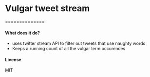 #  Vulgar tweet stream
==============


#### What does it do?
  * uses twitter stream API to filter out tweets that use naughty words
  * Keeps a running count of all the vulgar term occurences

#### License
MIT

